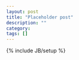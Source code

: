 ```yaml
---
layout: post
title: "Placeholder post"
description: ""
category: 
tags: []
---
```

{% include JB/setup %}
